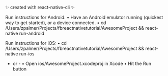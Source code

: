 ✨ created with react-native-cli ✨

Run instructions for Android:
  • Have an Android emulator running (quickest way to get started), or a device connected.
  • cd /Users/zpalmer/Projects/fbreactnativetutorial/AwesomeProject && react-native run-android

Run instructions for iOS:
  • cd /Users/zpalmer/Projects/fbreactnativetutorial/AwesomeProject && react-native run-ios
  - or -
  • Open ios/AwesomeProject.xcodeproj in Xcode
  • Hit the Run button

